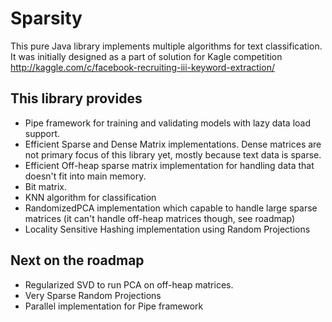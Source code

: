 Sparsity
========
This pure Java library implements multiple algorithms for text classification.
It was initially designed as a part of solution for Kagle competition
http://kaggle.com/c/facebook-recruiting-iii-keyword-extraction/

This library provides
---------------------
*   Pipe framework for training and validating models with lazy data load support.
*   Efficient Sparse and Dense Matrix implementations. Dense matrices are not primary focus of this library yet, mostly because text data is sparse.
*   Efficient Off-heap sparse matrix implementation for handling data that doesn't fit into main memory.
*   Bit matrix.
*   KNN algorithm for classification
*   RandomizedPCA implementation which capable to handle large sparse matrices (it can't handle off-heap matrices though, see roadmap)
*   Locality Sensitive Hashing implementation using Random Projections


Next on the roadmap
-------------------
*   Regularized SVD to run PCA on off-heap matrices.
*   Very Sparse Random Projections
*   Parallel implementation for Pipe framework